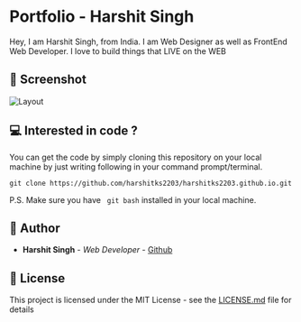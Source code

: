 # Portfolio - Harshit Singh
Hey, I am Harshit Singh, from India. I am Web Designer as well as FrontEnd Web Developer. I love to build things that LIVE on the WEB

##  :mag_right: Screenshot
![Layout](https://shrinktheweb.snapito.io/v2/webshot/spu-ea68c8-ogi2-3cwn3bmfojjlb56e?size=800x0&screen=1024x768&url=https%3A%2F%2Fharshitks2203.github.io%2F)

##   :computer: Interested in code ?

You can get the code by simply cloning this repository on your local machine by just writing following in your command prompt/terminal. 
```
git clone https://github.com/harshitks2203/harshitks2203.github.io.git
```
P.S. Make sure you have ``` git bash``` installed in your local machine.

##  :busts_in_silhouette: Author

* **Harshit Singh** - *Web Developer* - [Github](https://github.com/harshitks2203)

##  :page_facing_up: License

This project is licensed under the MIT License - see the [LICENSE.md](LICENSE.md) file for details
